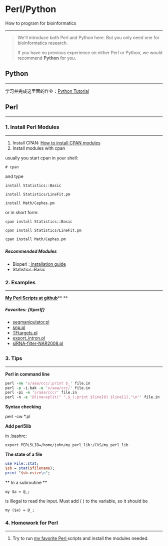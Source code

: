 # Perl/Python

How to program for bioinformatics

---

> We'll introduce both Perl and Python here. But you only need one for bioinformatics research.
>
> If you have no previous experience on either Perl or Python, we would recommend **Python** for you.

## Python

---

学习并完成这里面的作业：[Python Tutorial](https://shibinbin.gitbooks.io/bioinfomatics-training-program/content/python_basics.html)

## 

## Perl

---

### 1. Install Perl Modules

---

1. Install CPAN: [How to install CPAN modules](http://www.cpan.org/modules/INSTALL.html)
2. Install modules with cpan

usually you start cpan in your shell:

`# cpan`

and type

`install Statistics::Basic`

`install Statistics/LineFit.pm`

`install Math/Cephes.pm`

or in short form:

`cpan install Statistics::Basic`

`cpan install Statistics/LineFit.pm`

`cpan install Math/Cephes.pm`

##### 

##### Recommended Modules

* Bioperl :[ installation guide](http://bioperl.org/INSTALL.html)
* Statistics::Basic

### 2. Examples

---

[**My Perl Scripts at github**](https://github.com/lulab/PI/tree/master/MISC_scripts)** **

##### Favorites: {#perlf}

* [seqmanipulator.pl](https://github.com/lulab/PI/blob/master/MISC_scripts/genomics/seqmanipulator.pl)
* [snp.pl](https://github.com/lulab/PI/blob/master/MISC_scripts/genomics/snp.pl)
* [TFtargets.pl](https://github.com/lulab/PI/blob/master/MISC_scripts/genomics/TFtargets.pl)
* [export\_intron.pl](https://www.gitbook.com/book/lulab/bioinfo-training/edit#)
* [siRNA-filter-NAR2008.pl](https://github.com/lulab/PI/blob/master/MISC_scripts/genomics/siRNA-filter-NAR2008.pl)

## 

### 3. Tips

---

**Perl in command line**

```perl
perl -ne 's/aaa/ccc/;print $_' file.in
perl -p -i.bak -e 's/aaa/ccc/' file.in
perl -pi -e 's/aaa/ccc/' file.in
perl -n -e '@line=split(" ",$_);print $line[0] $line[1],"\n"' file.in
```

**Syntax checking**

perl -cw \*.pl

**Add perl5lib**

in .bashrc:

`export PERL5LIB=/home/john/my_perl_lib:/CVS/my_perl_lib`

**The state of a file**

```perl
use File::stat;
$sb = stat($filename);
print "$sb->size\n";
```

** In a subroutine **

`my $a = @_;`

is illegal to read the input. Must add \( \) to the variable, so it should be

`my ($a) = @_;`

### 4. Homework for Perl

---

1. Try to run [my favorite Perl ](#perlf)scripts and install the modules needed.

## 

## 



